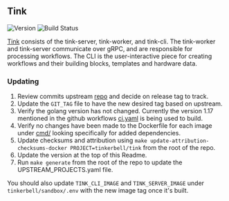 ## **Tink**
![Version](https://img.shields.io/badge/version-v0.6.0-blue)
![Build Status](https://codebuild.us-west-2.amazonaws.com/badges?uuid=eyJlbmNyeXB0ZWREYXRhIjoiUmxrMmd4b2N6dk02TDRPVlVXQ1N3aEhsRzAxWFBtZ1Y1VVNXWEtVZlVNS0tkQlZ4MHFuNXJiWld0ZFMvVzVmMzZxWjhKK3FERWdQeEV6RWd6WFZBcGM0PSIsIml2UGFyYW1ldGVyU3BlYyI6ImEvZEhCemJsQXJWZXVmc2kiLCJtYXRlcmlhbFNldFNlcmlhbCI6MX0%3D&branch=main)

[Tink](https://github.com/tinkerbell/tink) consists of the tink-server, tink-worker, and tink-cli. The tink-worker and tink-server communicate over gRPC, and are responsible for processing workflows. The CLI is the user-interactive piece for creating workflows and their building blocks, templates and hardware data.

### Updating

1. Review commits upstream [repo](https://github.com/tinkerbell/tink) and decide on release tag to track. 
1. Update the `GIT_TAG` file to have the new desired tag based on upstream.
1. Verify the golang version has not changed. Currently the version 1.17 mentioned in the github workflows [ci.yaml](https://github.com/tinkerbell/tink/blob/main/.github/workflows/ci.yaml) is being used to build.
1. Verify no changes have been made to the Dockerfile for each image under [cmd/<image-name>](https://github.com/tinkerbell/tink/tree/main/cmd) looking specifically for added dependencies.
1. Update checksums and attribution using `make update-attribution-checksums-docker PROJECT=tinkerbell/tink` from the root of the repo.
1. Update the version at the top of this Readme.
1. Run `make generate` from the root of the repo to update the UPSTREAM_PROJECTS.yaml file.

You should also update `TINK_CLI_IMAGE` and `TINK_SERVER_IMAGE` under `tinkerbell/sandbox/.env` with the new image tag once it's built.